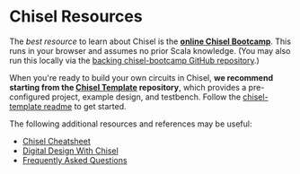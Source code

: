 # Chisel Resources

The *best resource* to learn about Chisel is the [**online Chisel Bootcamp**](https://mybinder.org/v2/gh/freechipsproject/chisel-bootcamp/master). This runs in your browser and assumes no prior Scala knowledge. (You may also run this locally via the [backing chisel-bootcamp GitHub repository](https://github.com/freechipsproject/chisel-bootcamp).)

When you're ready to build your own circuits in Chisel, **we recommend starting from the [Chisel Template](https://github.com/freechipsproject/chisel-template) repository**, which provides a pre-configured project, example design, and testbench. Follow the [chisel-template readme](https://github.com/freechipsproject/chisel-template) to get started.

The following additional resources and references may be useful:

- [Chisel Cheatsheet](https://github.com/freechipsproject/chisel-cheatsheet/releases/latest/download/chisel_cheatsheet.pdf)
- [Digital Design With Chisel](https://github.com/schoeberl/chisel-book)
- [Frequently Asked Questions](resources/faqs)
